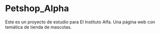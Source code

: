 # Petshop_Alpha
Este es un proyecto de estudio para El Instituto Alfa. Una página web con temática de tienda de mascotas.
